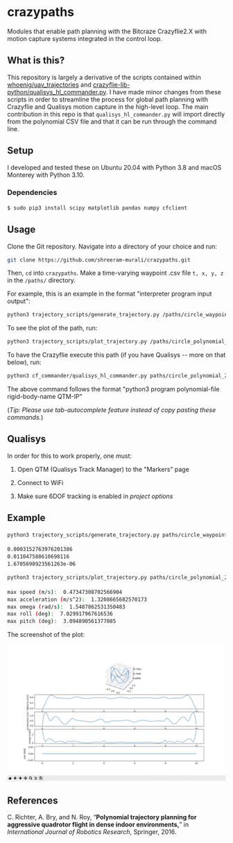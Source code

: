 # crazypaths

Modules that enable path planning with the Bitcraze Crazyflie2.X with motion capture systems integrated in the control loop.

## What is this?

This repository is largely a derivative of the scripts contained within [whoenig/uav_trajectories](https://github.com/whoenig/uav_trajectories) and [crazyflie-lib-python/qualisys_hl_commander.py](https://github.com/bitcraze/crazyflie-lib-python/blob/master/examples/qualisys/qualisys_hl_commander.py). I have made minor changes from these scripts in order to streamline the process for global path planning with Crazyflie and Qualisys motion capture in the high-level loop. The main contribution in this repo is that `qualisys_hl_commander.py` will import directly from the polynomial CSV file and that it can be run through the command line. 

## Setup

I developed and tested these on Ubuntu 20.04 with Python 3.8 and macOS Monterey with Python 3.10. 

### Dependencies

```bash
$ sudo pip3 install scipy matplotlib pandas numpy cfclient
```

## Usage

Clone the Git repository. Navigate into a directory of your choice and run:

```bash
git clone https://github.com/shreeram-murali/crazypaths.git
```

Then, `cd` into `crazypaths`. Make a time-varying waypoint .csv file `t, x, y, z` in the `/paths/` directory. 

For example, this is an example in the format "interpreter program input output":

```bash
python3 trajectory_scripts/generate_trajectory.py /paths/circle_waypoints.csv paths/circle_polynomial_2.csv
```

To see the plot of the path, run:

```bash
python3 trajectory_scripts/plot_trajectory.py /paths/circle_polynomial_2.csv
```

To have the Crazyflie execute this path (if you have Qualisys -- more on that below), run:

```bash
python3 cf_commander/qualisys_hl_commander.py paths/circle_polynomial_2.csv cf1 192.168.0.106
```

The above command follows the format "python3 program polynomial-file rigid-body-name QTM-IP"

(*Tip: Please use tab-autocomplete feature instead of copy pasting these commands.*)

## Qualisys

In order for this to work properly, one must:

1. Open QTM (Qualisys Track Manager) to the "Markers" page

2. Connect to WiFi 

3. Make sure 6DOF tracking is enabled in *project options*

## Example

```bash
python3 trajectory_scripts/generate_trajectory.py paths/circle_waypoints.csv paths/circle_polynomial_2.csv

0.0003152763976201386
0.011047588610698116
1.6705698923561263e-06
```

```bash
python3 trajectory_scripts/plot_trajectory.py paths/circle_polynomial_2.csv 

max speed (m/s):  0.47347308702566904
max acceleration (m/s^2):  1.3208665682570173
max omega (rad/s):  1.5487862531350483
max roll (deg):  7.029917967616536
max pitch (deg):  3.094890561377085
```

The screenshot of the plot:

![screenshot](imgs/screenshot.png)

## References

C. Richter, A. Bry, and N. Roy, “**Polynomial trajectory planning for aggressive quadrotor flight in dense indoor environments,**” in *International Journal of Robotics Research*, Springer, 2016.
